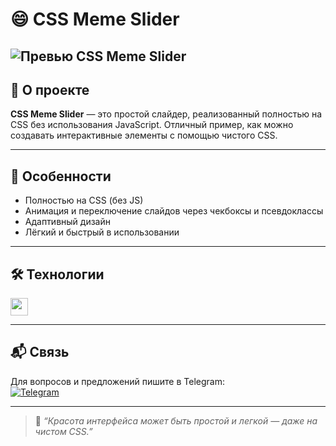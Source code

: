 # 😄 CSS Meme Slider

![Превью CSS Meme Slider](https://github.com/user-attachments/assets/21b0e792-96b9-42b5-8dda-738cfa6571a5)
---

## 🚀 О проекте

**CSS Meme Slider** — это простой слайдер, реализованный полностью на CSS без использования JavaScript. Отличный пример, как можно создавать интерактивные элементы с помощью чистого CSS.

---

## 🎯 Особенности

- Полностью на CSS (без JS)  
- Анимация и переключение слайдов через чекбоксы и псевдоклассы  
- Адаптивный дизайн  
- Лёгкий и быстрый в использовании

---

## 🛠 Технологии

<p>
  <img src="https://img.shields.io/badge/-CSS-1572B6?style=for-the-badge&logo=css3&logoColor=white" height="28" />
</p>

---

## 📬 Связь

Для вопросов и предложений пишите в Telegram:  
[![Telegram](https://img.shields.io/badge/Telegram-26A5E4?style=flat&logo=telegram&logoColor=white)](https://t.me/demienera)

---

> 🎨 _“Красота интерфейса может быть простой и легкой — даже на чистом CSS.”_
